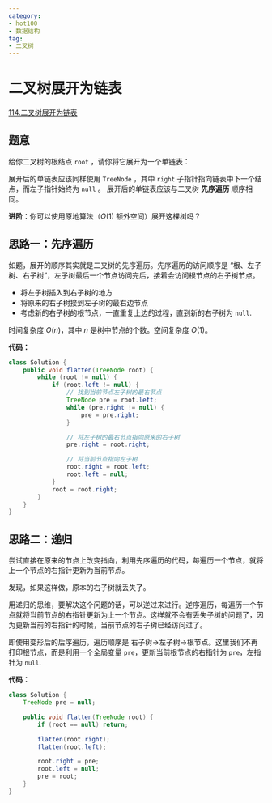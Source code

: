 ```yaml
---
category: 
- hot100
- 数据结构
tag: 
- 二叉树
---
```


# 二叉树展开为链表

<!-- more -->

[114.二叉树展开为链表](https://leetcode.cn/problems/flatten-binary-tree-to-linked-list/description/?envType=study-plan-v2&envId=top-100-liked)

## 题意

给你二叉树的根结点 `root` ，请你将它展开为一个单链表：

展开后的单链表应该同样使用 `TreeNode` ，其中 `right` 子指针指向链表中下一个结点，而左子指针始终为 `null` 。
展开后的单链表应该与二叉树 **先序遍历** 顺序相同。

**进阶**：你可以使用原地算法（$O(1)$ 额外空间）展开这棵树吗？

## 思路一：先序遍历

如题，展开的顺序其实就是二叉树的先序遍历。先序遍历的访问顺序是 “根、左子树、右子树”，左子树最后一个节点访问完后，接着会访问根节点的右子树节点。

- 将左子树插入到右子树的地方
- 将原来的右子树接到左子树的最右边节点
- 考虑新的右子树的根节点，一直重复上边的过程，直到新的右子树为 `null`.

时间复杂度 $O(n)$，其中 $n$ 是树中节点的个数。空间复杂度 $O(1)$。

**代码：**

```java
class Solution {
    public void flatten(TreeNode root) {
        while (root != null) {
            if (root.left != null) {
                // 找到当前节点左子树的最右节点
                TreeNode pre = root.left;
                while (pre.right != null) {
                    pre = pre.right;
                }

                // 将左子树的最右节点指向原来的右子树
                pre.right = root.right;

                // 将当前节点指向左子树
                root.right = root.left;
                root.left = null;
            }
            root = root.right;
        }
    }
}
```

## 思路二：递归

尝试直接在原来的节点上改变指向，利用先序遍历的代码，每遍历一个节点，就将上一个节点的右指针更新为当前节点。

发现，如果这样做，原本的右子树就丢失了。

用递归的思维，要解决这个问题的话，可以逆过来进行。逆序遍历，每遍历一个节点就将当前节点的右指针更新为上一个节点。这样就不会有丢失子树的问题了，因为更新当前的右指针的时候，当前节点的右子树已经访问过了。

即使用变形后的后序遍历，遍历顺序是 右子树->左子树->根节点。这里我们不再打印根节点，而是利用一个全局变量 `pre`，更新当前根节点的右指针为 `pre`，左指针为 `null`.

**代码：**

```java
class Solution {
    TreeNode pre = null;

    public void flatten(TreeNode root) {
        if (root == null) return;

        flatten(root.right);
        flatten(root.left);

        root.right = pre;
        root.left = null;
        pre = root;
    }
}
```
